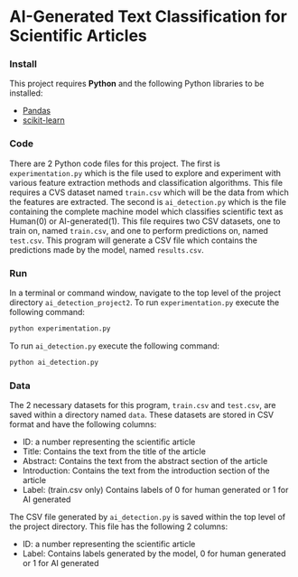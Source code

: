 # AI-Generated Text Classification for Scientific Articles

### Install
This project requires **Python** and the following Python libraries to be installed:
 - [Pandas](http://pandas.pydata.org/)
 - [scikit-learn](http://scikit-learn.org/stable/)

### Code

There are 2 Python code files for this project. The first is `experimentation.py` which is the file used to explore and experiment with various feature extraction methods and classification algorithms. This file requires a CVS dataset named `train.csv` which will be the data from which the features are extracted. The second is `ai_detection.py` which is the file containing the complete machine model which classifies scientific text as Human(0) or AI-generated(1). This file requires two CSV datasets, one to train on, named `train.csv`, and one to perform predictions on, named `test.csv`. This program will generate a CSV file which contains the predictions made by the model, named `results.csv`. 

### Run

In a terminal or command window, navigate to the top level of the project directory `ai_detection_project2`. To run `experimentation.py` execute the following command: 

```bash
python experimentation.py
```

To run `ai_detection.py` execute the following command: 

```bash
python ai_detection.py
```

### Data

The 2 necessary datasets for this program, `train.csv` and `test.csv`, are saved within a directory named `data`. These datasets are stored in CSV format and have the following columns:
 - ID: a number representing the scientific article
 - Title: Contains the text from the title of the article
 - Abstract: Contains the text from the abstract section of the article
 - Introduction: Contains the text from the introduction section of the article
 - Label: (train.csv only) Contains labels of 0 for human generated or 1 for AI generated 

The CSV file generated by `ai_detection.py` is saved within the top level of the project directory. This file has the following 2 columns:
 - ID: a number representing the scientific article
 - Label: Contains labels generated by the model, 0 for human generated or 1 for AI generated 
